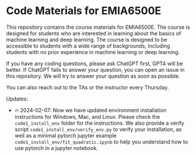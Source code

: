 # Code Materials for EMIA6500E

This repository contains the course materials for EMIA6500E. The course is designed for students who are interested in learning about the basics of machine learning and deep learning. The course is designed to be accessible to students with a wide range of backgrounds, including students with no prior experience in machine learning or deep learning.

If you have any coding questions, please ask ChatGPT first, GPT4 will be better. If ChatGPT fails to answer your question, you can open an issue in this repository. We will try to answer your question as soon as possible.

You can also reach out to the TAs or the instructor every Thursday.

Updates:

- 🔥 2024-02-07: Now we have updated environment installation instructions for Windows, Mac, and Linux. Please check the `code1_install_env` folder for the instructions. We also provide a verify script `code1_install_env/verify_env.py` to verify your installation, as well as a minimal pytorch jupyter example `code1_install_env/fit_quadratic.ipynb` to help you understand how to use pytorch in a jupyter notebook.
